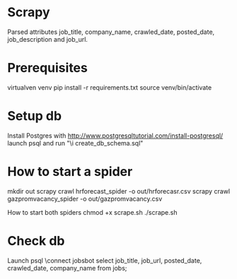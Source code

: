 # Scrapy

Parsed attributes
job_title, company_name, crawled_date, posted_date, job_description and job_url.

# Prerequisites

virtualven venv
pip install -r requirements.txt
source venv/bin/activate

# Setup db

Install Postgres with http://www.postgresqltutorial.com/install-postgresql/
launch psql and run "\i create_db_schema.sql"

# How to start a spider

mkdir out
scrapy crawl hrforecast_spider -o out/hrforecasr.csv
scrapy crawl gazpromvacancy_spider -o out/gazpromvacancy.csv

How to start both spiders
chmod +x scrape.sh
./scrape.sh

# Check db

Launch psql
\connect jobsbot
select job_title, job_url, posted_date, crawled_date, company_name from jobs;
